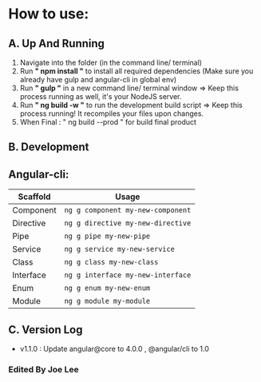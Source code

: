 # How to use:

## A. Up And Running 
1. Navigate into the folder (in the command line/ terminal)
2. Run **" npm install "** to install all required dependencies (Make sure you already have gulp and angular-cli in global env)
3. Run **" gulp "** in a new command line/ terminal window => Keep this process running as well, it's your NodeJS server. 
4. Run **" ng build -w "** to run the development build script => Keep this process running! It recompiles your files upon changes.
5. When Final :  " ng build --prod " for build final product 

## B. Development

## Angular-cli:

Scaffold  | Usage
---       | ---
Component | `ng g component my-new-component`
Directive | `ng g directive my-new-directive`
Pipe      | `ng g pipe my-new-pipe`
Service   | `ng g service my-new-service`
Class     | `ng g class my-new-class`
Interface | `ng g interface my-new-interface`
Enum      | `ng g enum my-new-enum`
Module    | `ng g module my-module`

## C. Version Log
* v1.1.0 : Update angular@core to 4.0.0 , @angular/cli to 1.0 

### Edited By Joe Lee


